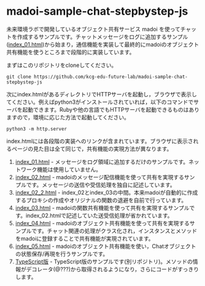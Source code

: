 # madoi-sample-chat-stepbystep-js

未来環境ラボで開発しているオブジェクト共有サービス madoi を使ってチャットを作成するサンプルです。チャットメッセージをログに追加するサンプル([index_01.html](https://github.com/kcg-edu-future-lab/madoi-sample-chat-stepbystep-js/blob/master/index_01.html))から始まり，通信機能を実装して最終的にmadoiのオブジェクト共有機能を使うところまで段階的に実装しています。

まずはこのリポジトリをcloneしてください。
```
git clone https://github.com/kcg-edu-future-lab/madoi-sample-chat-stepbystep-js
```

次にindex.htmlがあるディレクトリでHTTPサーバを起動し，ブラウザで表示してください。例えばpython3がインストールされていれば，以下のコマンドでサーバを起動できます。Rubyや他の言語でもHTTPサーバを起動できるものはありますので，環境に応じた方法で起動してください。
```
python3 -m http.server
```

index.htmlには各段階の実装へのリンクが含まれています。ブラウザに表示されるページの見た目は全て同じで，共有機能の実現方法が異なります。

1. [index_01.html](https://github.com/kcg-edu-future-lab/madoi-sample-chat-stepbystep-js/blob/master/index_01.html) - メッセージをログ領域に追加するだけのサンプルです。ネットワーク機能は使用していません。
2. [index_02.html](https://github.com/kcg-edu-future-lab/madoi-sample-chat-stepbystep-js/blob/master/index_02.html) - madoiのメッセージ配信機能を使って共有を実現するサンプルです。メッセージの送信や受信処理を独自に記述しています。
3. [index_02_2.html](https://github.com/kcg-edu-future-lab/madoi-sample-chat-stepbystep-js/blob/master/index_02_2.html) - index_02とindex_03の中間。本来madoiが自動的に作成するプロキシの作成やオリジナルの関数の退避を自前で行っています。
4. [index_03.html](https://github.com/kcg-edu-future-lab/madoi-sample-chat-stepbystep-js/blob/master/index_03.html) - madoiの関数共有機能を使って共有を実現するサンプルです。index_02.htmlで記述していた送受信処理が省かれています。
5. [index_04.html](https://github.com/kcg-edu-future-lab/madoi-sample-chat-stepbystep-js/blob/master/index_04.html) - madoiのオブジェクト共有機能を使って共有を実現するサンプルです。チャット関連の処理がクラス化され，インスタンスとメソッドをmadoiに登録することで共有機能が実現されています。
6. [index_05.html](https://github.com/kcg-edu-future-lab/madoi-sample-chat-stepbystep-js/blob/master/index_05.html) - madoiのオブジェクト共有機能を使い，Chatオブジェクトの状態保存/再現を行うサンプルです。
7. [TypeScript版](https://github.com/kcg-edu-future-lab/madoi-sample-chat-ts/blob/main/src/index.ts) - TypeScript版のサンプルです(別リポジトリ)。メソッドの情報がデコレータ(@???)から取得されるようになり，さらにコードがすっきりします。

